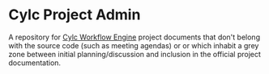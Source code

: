 # Cylc Project Admin

A repository for [Cylc Workflow Engine](https://github.com/cylc/cylc) project
documents that don't belong with the source code (such as meeting agendas) or
or which inhabit a grey zone between initial planning/discussion and inclusion
in the official project documentation.
